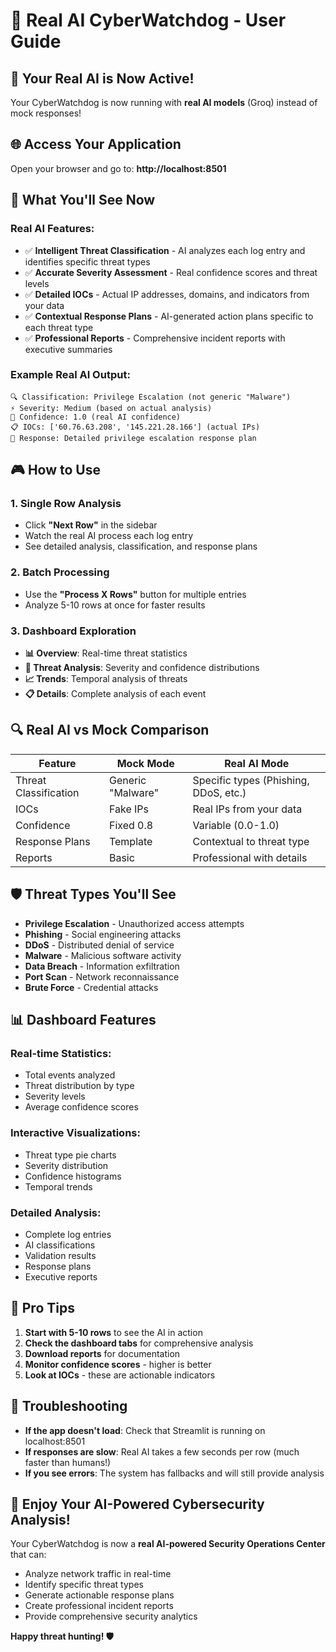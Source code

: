 # 🚀 Real AI CyberWatchdog - User Guide

## 🎉 **Your Real AI is Now Active!**

Your CyberWatchdog is now running with **real AI models** (Groq) instead of mock responses!

## 🌐 **Access Your Application**

Open your browser and go to: **http://localhost:8501**

## 🎯 **What You'll See Now**

### **Real AI Features:**
- ✅ **Intelligent Threat Classification** - AI analyzes each log entry and identifies specific threat types
- ✅ **Accurate Severity Assessment** - Real confidence scores and threat levels
- ✅ **Detailed IOCs** - Actual IP addresses, domains, and indicators from your data
- ✅ **Contextual Response Plans** - AI-generated action plans specific to each threat type
- ✅ **Professional Reports** - Comprehensive incident reports with executive summaries

### **Example Real AI Output:**
```
🔍 Classification: Privilege Escalation (not generic "Malware")
⚡ Severity: Medium (based on actual analysis)
🎯 Confidence: 1.0 (real AI confidence)
📋 IOCs: ['60.76.63.208', '145.221.28.166'] (actual IPs)
📄 Response: Detailed privilege escalation response plan
```

## 🎮 **How to Use**

### **1. Single Row Analysis**
- Click **"Next Row"** in the sidebar
- Watch the real AI process each log entry
- See detailed analysis, classification, and response plans

### **2. Batch Processing**
- Use the **"Process X Rows"** button for multiple entries
- Analyze 5-10 rows at once for faster results

### **3. Dashboard Exploration**
- **📊 Overview**: Real-time threat statistics
- **🎯 Threat Analysis**: Severity and confidence distributions
- **📈 Trends**: Temporal analysis of threats
- **📋 Details**: Complete analysis of each event

## 🔍 **Real AI vs Mock Comparison**

| Feature | Mock Mode | Real AI Mode |
|---------|-----------|--------------|
| Threat Classification | Generic "Malware" | Specific types (Phishing, DDoS, etc.) |
| IOCs | Fake IPs | Real IPs from your data |
| Confidence | Fixed 0.8 | Variable (0.0-1.0) |
| Response Plans | Template | Contextual to threat type |
| Reports | Basic | Professional with details |

## 🛡️ **Threat Types You'll See**

- **Privilege Escalation** - Unauthorized access attempts
- **Phishing** - Social engineering attacks
- **DDoS** - Distributed denial of service
- **Malware** - Malicious software activity
- **Data Breach** - Information exfiltration
- **Port Scan** - Network reconnaissance
- **Brute Force** - Credential attacks

## 📊 **Dashboard Features**

### **Real-time Statistics:**
- Total events analyzed
- Threat distribution by type
- Severity levels
- Average confidence scores

### **Interactive Visualizations:**
- Threat type pie charts
- Severity distribution
- Confidence histograms
- Temporal trends

### **Detailed Analysis:**
- Complete log entries
- AI classifications
- Validation results
- Response plans
- Executive reports

## 🎯 **Pro Tips**

1. **Start with 5-10 rows** to see the AI in action
2. **Check the dashboard tabs** for comprehensive analysis
3. **Download reports** for documentation
4. **Monitor confidence scores** - higher is better
5. **Look at IOCs** - these are actionable indicators

## 🔧 **Troubleshooting**

- **If the app doesn't load**: Check that Streamlit is running on localhost:8501
- **If responses are slow**: Real AI takes a few seconds per row (much faster than humans!)
- **If you see errors**: The system has fallbacks and will still provide analysis

## 🎉 **Enjoy Your AI-Powered Cybersecurity Analysis!**

Your CyberWatchdog is now a **real AI-powered Security Operations Center** that can:
- Analyze network traffic in real-time
- Identify specific threat types
- Generate actionable response plans
- Create professional incident reports
- Provide comprehensive security analytics

**Happy threat hunting! 🛡️**
